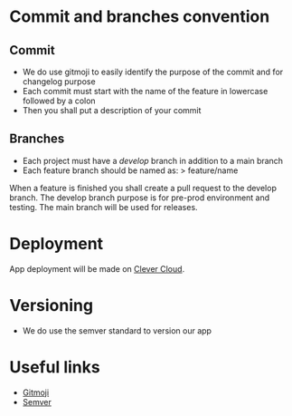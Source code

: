 # Commit and branches convention

## Commit

* We do use gitmoji to easily identify the purpose of the commit and for changelog purpose
* Each commit must start with the name of the feature in lowercase followed by a colon
* Then you shall put a description of your commit 

## Branches

* Each project must have a *develop* branch in addition to a main branch
* Each feature branch should be named as: > feature/name

When a feature is finished you shall create a pull request to the develop branch.
The develop branch purpose is for pre-prod environment and testing.
The main branch will be used for releases.

# Deployment

App deployment will be made on [Clever Cloud](https://clever-cloud.com).

# Versioning

* We do use the semver standard to version our app

# Useful links

* [Gitmoji](https://gitmoji.dev)
* [Semver](https://semver.org)
